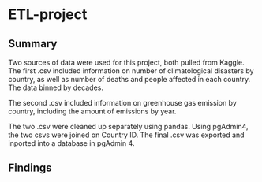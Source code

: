 # ETL-project

## Summary 

Two sources of data were used for this project, both pulled from Kaggle. The first .csv included information on number of climatological disasters by country, as well as number of deaths and people affected in each country. The data binned by decades.

The second .csv included information on greenhouse gas emission by country, including the amount of emissions by year.

The two .csv were cleaned up separately using pandas. Using pgAdmin4, the two csvs were joined on Country ID. The final .csv was exported and inported into a database in pgAdmin 4.

## Findings